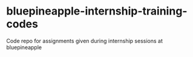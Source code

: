 # bluepineapple-internship-training-codes
Code repo for assignments given during internship sessions at bluepineapple
